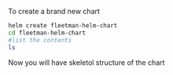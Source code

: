 To create a brand new chart

```sh
helm create fleetman-helm-chart
cd fleetman-helm-chart
#list the contents
ls
```

Now you will have skeletol structure of the chart

